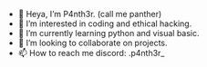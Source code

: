 - 👋 Heya, I’m P4nth3r. (call me panther)
- 👀 I’m interested in coding and ethical hacking.
- 🌱 I’m currently learning python and visual basic.
- 💞️ I’m looking to collaborate on projects.
- 📫 How to reach me discord: .p4nth3r_
